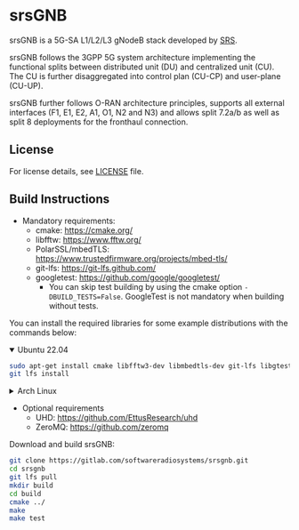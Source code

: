 srsGNB
======

srsGNB is a 5G-SA L1/L2/L3 gNodeB stack developed by [SRS](http://www.srs.io).

srsGNB follows the 3GPP 5G system architecture implementing the functional splits between distributed unit (DU)
and centralized unit (CU). The CU is further disaggregated into control plan (CU-CP) and user-plane (CU-UP).

srsGNB further follows O-RAN architecture principles, supports all external interfaces (F1, E1, E2, A1, O1, N2 and N3) and allows split 7.2a/b as well as split 8 deployments
for the fronthaul connection.

License
-------

For license details, see [LICENSE](LICENSE) file.

Build Instructions
------------------

* Mandatory requirements:
  * cmake:               <https://cmake.org/>
  * libfftw:             <https://www.fftw.org/>
  * PolarSSL/mbedTLS:    <https://www.trustedfirmware.org/projects/mbed-tls/>
  * git-lfs:             <https://git-lfs.github.com/>
  * googletest:          <https://github.com/google/googletest/>
    * You can skip test building by using the cmake option `-DBUILD_TESTS=False`. GoogleTest is not mandatory when building without tests.

You can install the required libraries for some example distributions with the commands below:

<details open>
<summary>Ubuntu 22.04</summary>


```bash
sudo apt-get install cmake libfftw3-dev libmbedtls-dev git-lfs libgtest-dev
git lfs install
```
</details>
<details>
<summary>Arch Linux</summary>


```bash
sudo pacman -S cmake fftw mbedtls git-lfs gtest lksctp-tools
git lfs install
```
</details>

* Optional requirements
  * UHD:                 <https://github.com/EttusResearch/uhd>
  * ZeroMQ:              <https://github.com/zeromq>

Download and build srsGNB:

```bash
git clone https://gitlab.com/softwareradiosystems/srsgnb.git
cd srsgnb
git lfs pull
mkdir build
cd build
cmake ../
make
make test
```
